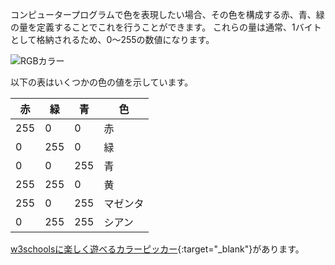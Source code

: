 コンピュータープログラムで色を表現したい場合、その色を構成する赤、青、緑の量を定義することでこれを行うことができます。 これらの量は通常、1バイトとして格納されるため、0〜255の数値になります。

![RGBカラー](images/RGB.gif)

以下の表はいくつかの色の値を示しています。

| 赤   | 緑   | 青   | 色    |
| --- | --- | --- | ---- |
| 255 | 0   | 0   | 赤    |
| 0   | 255 | 0   | 緑    |
| 0   | 0   | 255 | 青    |
| 255 | 255 | 0   | 黄    |
| 255 | 0   | 255 | マゼンタ |
| 0   | 255 | 255 | シアン  |

[w3schoolsに楽しく遊べるカラーピッカー](https://www.w3schools.com/colors/colors_rgb.asp){:target="_blank"}があります。